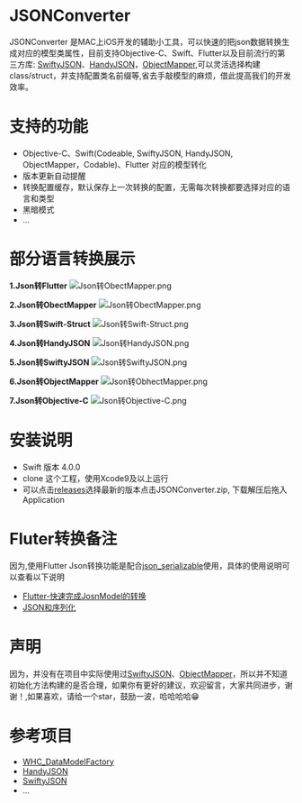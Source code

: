 JSONConverter
==========
JSONConverter 是MAC上iOS开发的辅助小工具，可以快速的把json数据转换生成对应的模型类属性，目前支持Objective-C、Swift、Flutter以及目前流行的第三方库: [SwiftyJSON](https://github.com/SwiftyJSON/SwiftyJSON)、[HandyJSON](https://github.com/alibaba/HandyJSON)，[ObjectMapper](https://github.com/Hearst-DD/ObjectMapper),可以灵活选择构建class/struct，并支持配置类名前缀等,省去手敲模型的麻烦，借此提高我们的开发效率。

支持的功能
========================
* Objective-C、Swift(Codeable, SwiftyJSON, HandyJSON, ObjectMapper，Codable)、Flutter 对应的模型转化
* 版本更新自动提醒
* 转换配置缓存，默认保存上一次转换的配置，无需每次转换都要选择对应的语言和类型
* 黑暗模式
* ...

部分语言转换展示
========================
**1.Json转Flutter**
![Json转ObectMapper.png](https://upload-images.jianshu.io/upload_images/2240549-82c59edfe2b783d1.png?imageMogr2/auto-orient/strip%7CimageView2/2/w/1240)

**2.Json转ObectMapper**
![Json转ObectMapper.png](http://upload-images.jianshu.io/upload_images/2240549-9df1e76d252546be.png?imageMogr2/auto-orient/strip%7CimageView2/2/w/1240)

**3.Json转Swift-Struct**
 ![Json转Swift-Struct.png](http://upload-images.jianshu.io/upload_images/2240549-13e2e83e7eabd753.png?imageMogr2/auto-orient/strip%7CimageView2/2/w/1240)

**4.Json转HandyJSON**
![Json转HandyJSON.png](http://upload-images.jianshu.io/upload_images/2240549-d456ae73a17d2a52.png?imageMogr2/auto-orient/strip%7CimageView2/2/w/1240)

**5.Json转SwiftyJSON**
![Json转SwiftyJSON.png](http://upload-images.jianshu.io/upload_images/2240549-be6939e3d3795d27.png?imageMogr2/auto-orient/strip%7CimageView2/2/w/1240)

**6.Json转ObjectMapper**
![Json转ObhectMapper.png](http://upload-images.jianshu.io/upload_images/2240549-f94dbef231b7dd63.png?imageMogr2/auto-orient/strip%7CimageView2/2/w/1240)

**7.Json转Objective-C**
![Json转Objective-C.png](http://upload-images.jianshu.io/upload_images/2240549-d01d60d19bd3f4de.png?imageMogr2/auto-orient/strip%7CimageView2/2/w/1240)

安装说明
========================
* Swift 版本 4.0.0
* clone 这个工程，使用Xcode9及以上运行
* 可以点击[releases](https://github.com/iosyaowei/JSONConverter/releases)选择最新的版本点击JSONConverter.zip, 下载解压后拖入Application


Fluter转换备注
========================
因为,使用Flutter Json转换功能是配合[json_serializable](https://github.com/dart-lang/json_serializable)使用，具体的使用说明可以查看以下说明
* [Flutter-快速完成JosnModel的转换](https://www.jianshu.com/p/8e22a383bc4b)
* [JSON和序列化](https://flutterchina.club/json/)

声明
========================
因为，并没有在项目中实际使用过[SwiftyJSON](https://github.com/SwiftyJSON/SwiftyJSON)、[ObjectMapper](https://github.com/Hearst-DD/ObjectMapper)，所以并不知道初始化方法构建的是否合理，如果你有更好的建议，欢迎留言，大家共同进步，谢谢！,如果喜欢，请给一个star，鼓励一波，哈哈哈哈😁

参考项目
========================
* [WHC_DataModelFactory](https://github.com/netyouli/WHC_DataModelFactory)
* [HandyJSON](https://github.com/alibaba/HandyJSON)
* [SwiftyJSON](https://github.com/SwiftyJSON/SwiftyJSON)
* ...
